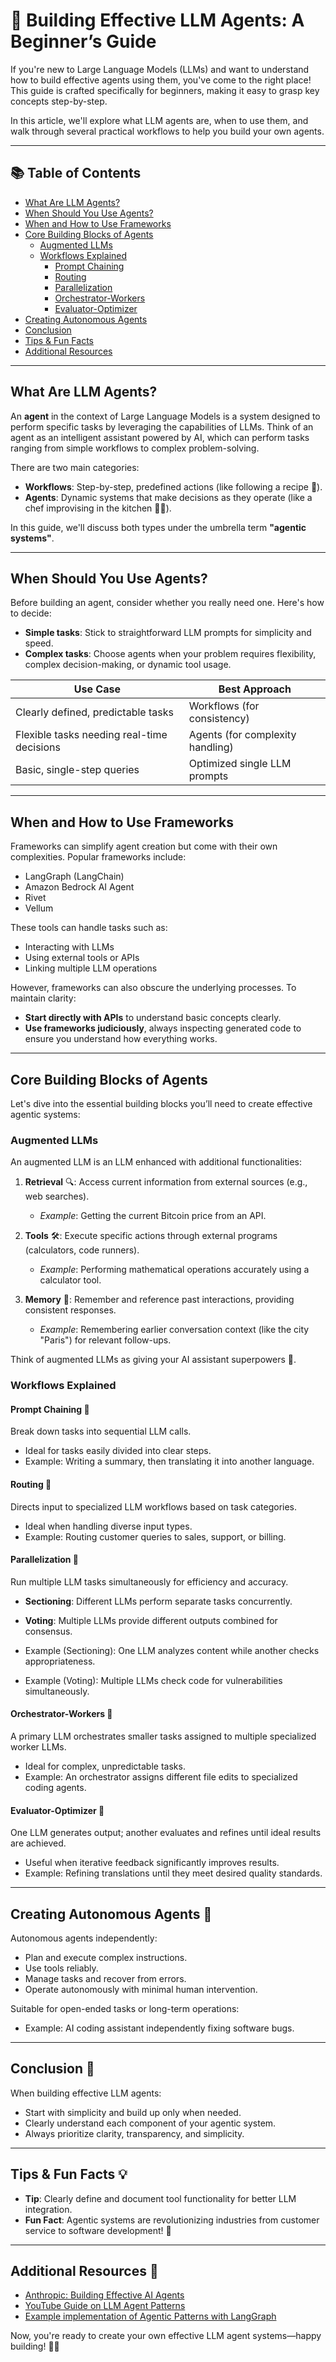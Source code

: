 # 🚀 Building Effective LLM Agents: A Beginner’s Guide

If you're new to Large Language Models (LLMs) and want to understand how to build effective agents using them, you've come to the right place! This guide is crafted specifically for beginners, making it easy to grasp key concepts step-by-step.

In this article, we'll explore what LLM agents are, when to use them, and walk through several practical workflows to help you build your own agents.

---

## 📚 Table of Contents
- [What Are LLM Agents?](#what-are-llm-agents)
- [When Should You Use Agents?](#when-should-you-use-agents)
- [When and How to Use Frameworks](#when-and-how-to-use-frameworks)
- [Core Building Blocks of Agents](#core-building-blocks-of-agents)
  - [Augmented LLMs](#augmented-llms)
  - [Workflows Explained](#workflows-explained)
    - [Prompt Chaining](#prompt-chaining)
    - [Routing](#routing)
    - [Parallelization](#parallelization)
    - [Orchestrator-Workers](#orchestrator-workers)
    - [Evaluator-Optimizer](#evaluator-optimizer)
- [Creating Autonomous Agents](#creating-autonomous-agents)
- [Conclusion](#conclusion)
- [Tips & Fun Facts](#tips--fun-facts)
- [Additional Resources](#additional-resources)

---

## What Are LLM Agents?

An **agent** in the context of Large Language Models is a system designed to perform specific tasks by leveraging the capabilities of LLMs. Think of an agent as an intelligent assistant powered by AI, which can perform tasks ranging from simple workflows to complex problem-solving.

There are two main categories:
- **Workflows**: Step-by-step, predefined actions (like following a recipe 📝).
- **Agents**: Dynamic systems that make decisions as they operate (like a chef improvising in the kitchen 👨‍🍳).

In this guide, we'll discuss both types under the umbrella term **"agentic systems"**.

---

## When Should You Use Agents?

Before building an agent, consider whether you really need one. Here's how to decide:

- **Simple tasks**: Stick to straightforward LLM prompts for simplicity and speed.
- **Complex tasks**: Choose agents when your problem requires flexibility, complex decision-making, or dynamic tool usage.

| Use Case                                       | Best Approach                    |
| ---------------------------------------------- | -------------------------------- |
| Clearly defined, predictable tasks             | Workflows (for consistency)      |
| Flexible tasks needing real-time decisions     | Agents (for complexity handling) |
| Basic, single-step queries                     | Optimized single LLM prompts     |

---

## When and How to Use Frameworks

Frameworks can simplify agent creation but come with their own complexities. Popular frameworks include:
- LangGraph (LangChain)
- Amazon Bedrock AI Agent
- Rivet
- Vellum

These tools can handle tasks such as:
- Interacting with LLMs
- Using external tools or APIs
- Linking multiple LLM operations

However, frameworks can also obscure the underlying processes. To maintain clarity:
- **Start directly with APIs** to understand basic concepts clearly.
- **Use frameworks judiciously**, always inspecting generated code to ensure you understand how everything works.

---

## Core Building Blocks of Agents

Let's dive into the essential building blocks you’ll need to create effective agentic systems:

### Augmented LLMs

An augmented LLM is an LLM enhanced with additional functionalities:

1. **Retrieval** 🔍: Access current information from external sources (e.g., web searches).
    - *Example*: Getting the current Bitcoin price from an API.

2. **Tools** 🛠️: Execute specific actions through external programs (calculators, code runners).
    - *Example*: Performing mathematical operations accurately using a calculator tool.

3. **Memory** 💾: Remember and reference past interactions, providing consistent responses.
    - *Example*: Remembering earlier conversation context (like the city "Paris") for relevant follow-ups.

Think of augmented LLMs as giving your AI assistant superpowers 🦸.

### Workflows Explained

#### Prompt Chaining 🔗

Break down tasks into sequential LLM calls.
- Ideal for tasks easily divided into clear steps.
- Example: Writing a summary, then translating it into another language.

#### Routing 🚦

Directs input to specialized LLM workflows based on task categories.
- Ideal when handling diverse input types.
- Example: Routing customer queries to sales, support, or billing.

#### Parallelization 🧩

Run multiple LLM tasks simultaneously for efficiency and accuracy.
- **Sectioning**: Different LLMs perform separate tasks concurrently.
- **Voting**: Multiple LLMs provide different outputs combined for consensus.

- Example (Sectioning): One LLM analyzes content while another checks appropriateness.
- Example (Voting): Multiple LLMs check code for vulnerabilities simultaneously.

#### Orchestrator-Workers 🎼

A primary LLM orchestrates smaller tasks assigned to multiple specialized worker LLMs.
- Ideal for complex, unpredictable tasks.
- Example: An orchestrator assigns different file edits to specialized coding agents.

#### Evaluator-Optimizer 🔄

One LLM generates output; another evaluates and refines until ideal results are achieved.
- Useful when iterative feedback significantly improves results.
- Example: Refining translations until they meet desired quality standards.

---

## Creating Autonomous Agents 🤖

Autonomous agents independently:
- Plan and execute complex instructions.
- Use tools reliably.
- Manage tasks and recover from errors.
- Operate autonomously with minimal human intervention.

Suitable for open-ended tasks or long-term operations:
- Example: AI coding assistant independently fixing software bugs.

---

## Conclusion 🏁

When building effective LLM agents:
- Start with simplicity and build up only when needed.
- Clearly understand each component of your agentic system.
- Always prioritize clarity, transparency, and simplicity.

---

## Tips & Fun Facts 💡

- **Tip**: Clearly define and document tool functionality for better LLM integration.
- **Fun Fact**: Agentic systems are revolutionizing industries from customer service to software development! 🤯

---

## Additional Resources 📖
- [Anthropic: Building Effective AI Agents](https://www.anthropic.com/engineering/building-effective-agents)
- [YouTube Guide on LLM Agent Patterns](https://www.youtube.com/watch?v=AgN3RHSZGwI&ab_channel=ColeMedin)
- [Example implementation of Agentic Patterns with LangGraph](https://github.com/coleam00/ottomator-agents/tree/main/pydantic-ai-langgraph-parallelization)

Now, you're ready to create your own effective LLM agent systems—happy building! 🚀✨

